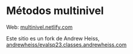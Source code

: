 
<!-- README.md is generated from README.qmd. Please edit that file -->

# Métodos multinivel

Web: [multinivel.netlify.com](https://multinivel.netlify.app)

Este sitio es un fork de Andrew Heiss, [andrewheiss/evalsp23.classes.andrewheiss.com](https://github.com/andrewheiss/evalsp23.classes.andrewheiss.com)

